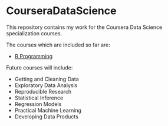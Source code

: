 CourseraDataScience
===================
This repository contains my work for the Coursera Data Science specialization courses.

The courses which are included so far are:
- [R Programming](https://class.coursera.org/rprog-008)

Future courses will include:
- Getting and Cleaning Data
- Exploratory Data Analysis
- Reproducible Research
- Statistical Inference
- Regression Models
- Practical Machine Learning
- Developing Data Products
